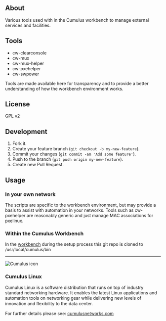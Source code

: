 ## About

Various tools used with in the Cumulus workbench to manage external services and facilities.

## Tools

* cw-clearconsole
* cw-mux
* cw-mux-helper
* cw-pxehelper
* cw-swpower

Tools are made available here for transparency and to provide a better understanding of how the workbench environment works.

## License
GPL v2

## Development

1. Fork it.
2. Create your feature branch (`git checkout -b my-new-feature`).
3. Commit your changes (`git commit -am 'Add some feature'`).
4. Push to the branch (`git push origin my-new-feature`).
5. Create new Pull Request.


## Usage

### In your own network

The scripts are specific to the workbench environment, but may provide a basis to assist with automation in your networks. Tools such as cw-pxehelper are reasonably generic and just manage MAC associations for pxelinux.

### Within the Cumulus Workbench

In the [workbench](http://cumulusnetworks.com/cumulus-workbench/) during the setup process this git repo is cloned to /usr/local/cumulus/bin

---

![Cumulus icon](http://cumulusnetworks.com/static/cumulus/img/logo_2014.png)

### Cumulus Linux

Cumulus Linux is a software distribution that runs on top of industry standard networking hardware. It enables the latest Linux applications and automation tools on networking gear while delivering new levels of innovation and ﬂexibility to the data center.

For further details please see: [cumulusnetworks.com](http://www.cumulusnetworks.com)
